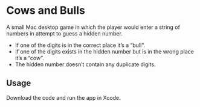 # Cows and Bulls

A small Mac desktop game in which the player would enter a string of numbers in attempt to guess a hidden number.
* If one of the digits is in the correct place it’s a “bull”.
* If one of the digits exists in the hidden number but is in the wrong place it’s a “cow”. 
* The hidden number doesn’t contain any duplicate digits.

## Usage
Download the code and run the app in Xcode.
